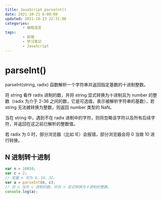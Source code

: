 ```yaml
---
title: JavaScript parselnt()
date: 2021-10-21 6:00:00
updated: 2021-10-23 22:31:00
categories:
        - 编程语言
tags:
        - 前端
        - 学习笔记
        - JavaScript
---
```


# parseInt()

parseInt(string, radix) 函数解析一个字符串并返回指定基数的十进制整数。

将 string 看作 radix 进制的数，并将 string 显式转换为十进制且为 number 的整数（radix 为介于 2-36 之间的数，它是可选值，表示被解析字符串的基数），若 string 无法被转换为整数，则返回 number 类型的 NaN。

当在 string 中，遇到不在 radix 进制中的字符，则将忽略该字符以及所有后续字符，并返回在这之前已解析的整数值。

若 radix 为 0 时，部分浏览器（比如 IE）会报错，部分浏览器会将 0 当做 10 进行转换。

## N 进制转十进制

```JavaScript
var n = 10010;
var c = 2;
// 变量 n 可为 8，16，32。
var a = parseInt(n, c);
// 将 n 当作 c 进制的数，并将 n 显式转换为十进制的整数。
console.log(a);
```

